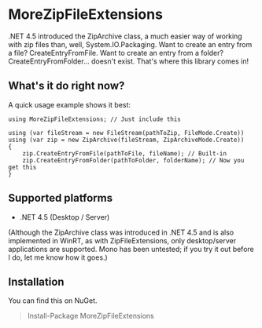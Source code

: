 # MoreZipFileExtensions

.NET 4.5 introduced the ZipArchive class, a much easier way of working with zip files than, well, System.IO.Packaging.
Want to create an entry from a file? CreateEntryFromFile.
Want to create an entry from a folder? CreateEntryFromFolder... doesn't exist.
That's where this library comes in!

## What's it do right now?

A quick usage example shows it best:

	using MoreZipFileExtensions; // Just include this

    using (var fileStream = new FileStream(pathToZip, FileMode.Create))
    using (var zip = new ZipArchive(fileStream, ZipArchiveMode.Create))
    {
        zip.CreateEntryFromFile(pathToFile, fileName); // Built-in
        zip.CreateEntryFromFolder(pathToFolder, folderName); // Now you get this
    }

## Supported platforms

- .NET 4.5 (Desktop / Server)

(Although the ZipArchive class was introduced in .NET 4.5 and is also implemented in WinRT,
as with ZipFileExtensions, only desktop/server applications are supported.
Mono has been untested; if you try it out before I do, let me know how it goes.)

## Installation

You can find this on NuGet.

> Install-Package MoreZipFileExtensions